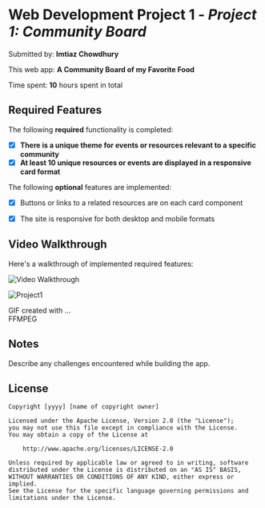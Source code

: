 # Web Development Project 1 - *Project 1: Community Board*

Submitted by: **Imtiaz Chowdhury**

This web app: **A Community Board of my Favorite Food**

Time spent: **10** hours spent in total

## Required Features

The following **required** functionality is completed:

- [x] **There is a unique theme for events or resources relevant to a specific community**
- [x] **At least 10 unique resources or events are displayed in a responsive card format**

The following **optional** features are implemented:

- [x] Buttons or links to a related resources are on each card component
- [x] The site is responsive for both desktop and mobile formats


## Video Walkthrough

Here's a walkthrough of implemented required features:

<img src='https://imgur.com/mkqg6tE' title='Video Walkthrough' width='' alt='Video Walkthrough' />


![Project1](https://github.com/Imtiaz5/CodePathProject1/assets/81115631/d137ae40-1fd2-420e-8e4b-07e2cbf7887d)

<!-- Replace this with whatever GIF tool you used! -->
GIF created with ...  
FFMPEG

## Notes

Describe any challenges encountered while building the app.

## License

    Copyright [yyyy] [name of copyright owner]

    Licensed under the Apache License, Version 2.0 (the "License");
    you may not use this file except in compliance with the License.
    You may obtain a copy of the License at

        http://www.apache.org/licenses/LICENSE-2.0

    Unless required by applicable law or agreed to in writing, software
    distributed under the License is distributed on an "AS IS" BASIS,
    WITHOUT WARRANTIES OR CONDITIONS OF ANY KIND, either express or implied.
    See the License for the specific language governing permissions and
    limitations under the License.
